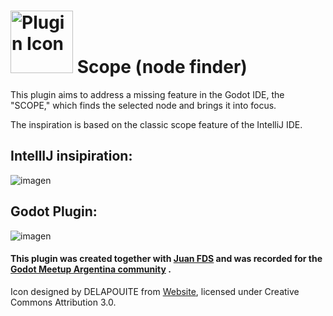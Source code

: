 <h1><img src="https://github.com/Matjanikow/scope-node-plugin/blob/master/addons/scope/crosshair.svg" alt="Plugin Icon" style="width:100px;height:100px;">
Scope (node finder)</h1>

<p>This plugin aims to address a missing feature in the Godot IDE, the "SCOPE," which finds the selected node and brings it into focus.</p>
<p>The inspiration is based on the classic scope feature of the IntelliJ IDE.</p>

<h2>IntellIJ insipiration:</h2>

![imagen](https://github.com/user-attachments/assets/864509d5-2638-466b-9aaf-caa93d5daf97)

<h2>Godot Plugin:</h2>

![imagen](https://github.com/user-attachments/assets/fb815e52-f58e-4d39-a602-5326a22c4868)

<h4>This plugin was created together with <a href="https://github.com/JuanFdS">Juan FDS</a> and was recorded for the <a href="https://www.instagram.com/godotmeetuparg/">Godot Meetup Argentina community</a> .</h4>

<p>Icon designed by DELAPOUITE from <a href="https://delapouite.com/">Website</a>, licensed under Creative Commons Attribution 3.0.</p>
